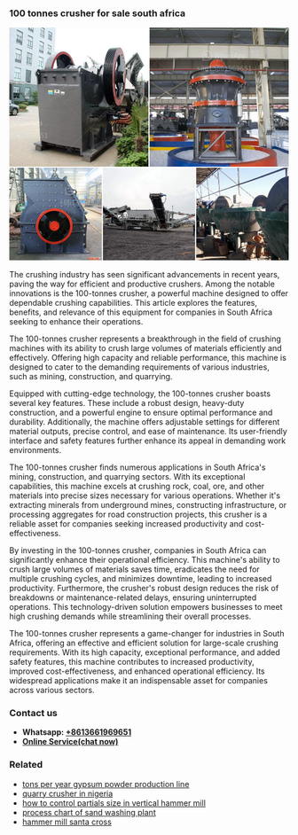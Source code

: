 <h3>100 tonnes crusher for sale south africa</h3><img src='1708589115.jpg' alt=''><p>The crushing industry has seen significant advancements in recent years, paving the way for efficient and productive crushers. Among the notable innovations is the 100-tonnes crusher, a powerful machine designed to offer dependable crushing capabilities. This article explores the features, benefits, and relevance of this equipment for companies in South Africa seeking to enhance their operations.</p><p>The 100-tonnes crusher represents a breakthrough in the field of crushing machines with its ability to crush large volumes of materials efficiently and effectively. Offering high capacity and reliable performance, this machine is designed to cater to the demanding requirements of various industries, such as mining, construction, and quarrying.</p><p>Equipped with cutting-edge technology, the 100-tonnes crusher boasts several key features. These include a robust design, heavy-duty construction, and a powerful engine to ensure optimal performance and durability. Additionally, the machine offers adjustable settings for different material outputs, precise control, and ease of maintenance. Its user-friendly interface and safety features further enhance its appeal in demanding work environments.</p><p>The 100-tonnes crusher finds numerous applications in South Africa's mining, construction, and quarrying sectors. With its exceptional capabilities, this machine excels at crushing rock, coal, ore, and other materials into precise sizes necessary for various operations. Whether it's extracting minerals from underground mines, constructing infrastructure, or processing aggregates for road construction projects, this crusher is a reliable asset for companies seeking increased productivity and cost-effectiveness.</p><p>By investing in the 100-tonnes crusher, companies in South Africa can significantly enhance their operational efficiency. This machine's ability to crush large volumes of materials saves time, eradicates the need for multiple crushing cycles, and minimizes downtime, leading to increased productivity. Furthermore, the crusher's robust design reduces the risk of breakdowns or maintenance-related delays, ensuring uninterrupted operations. This technology-driven solution empowers businesses to meet high crushing demands while streamlining their overall processes.</p><p>The 100-tonnes crusher represents a game-changer for industries in South Africa, offering an effective and efficient solution for large-scale crushing requirements. With its high capacity, exceptional performance, and added safety features, this machine contributes to increased productivity, improved cost-effectiveness, and enhanced operational efficiency. Its widespread applications make it an indispensable asset for companies across various sectors.</p><h3>Contact us</h3><ul><li><strong>Whatsapp:&nbsp;<a href="https://wa.me/8613661969651">+8613661969651</a></strong></li><li><a href="https://swt.shibang-china.com/?git&amp;zhl&amp;100 tonnes crusher for sale south africa"><strong>Online Service(chat now)</strong></a></li></ul><h3>Related</h3><ul><li><a href='tons per year gypsum powder production line.md'>tons per year gypsum powder production line</a></li><li><a href='quarry crusher in nigeria.md'>quarry crusher in nigeria</a></li><li><a href='how to control partials size in vertical hammer mill.md'>how to control partials size in vertical hammer mill</a></li><li><a href='process chart of sand washing plant.md'>process chart of sand washing plant</a></li><li><a href='hammer mill santa cross.md'>hammer mill santa cross</a></li></ul>